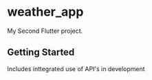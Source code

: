 # weather_app

My Second Flutter project.

## Getting Started
Includes inttegrated use of API's in development 



